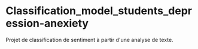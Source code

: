 # Classification_model_students_depression-anexiety
Projet de classification de sentiment à partir d'une analyse de texte.
